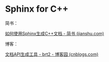 # Sphinx for C++

简书：

[如何使用Sphinx生成C++文档 - 简书 (jianshu.com)](https://www.jianshu.com/p/cf2817af5f6a)

博客：

[文档API生成工具 - brt2 - 博客园 (cnblogs.com)](https://www.cnblogs.com/brt2/p/13269332.html#22-sphinx-for-c对比doxygen)